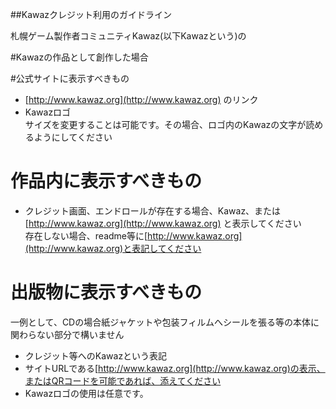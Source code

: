 ##Kawazクレジット利用のガイドライン

札幌ゲーム製作者コミュニティKawaz(以下Kawazという)の


#Kawazの作品として創作した場合



#公式サイトに表示すべきもの

- [http://www.kawaz.org](http://www.kawaz.org) のリンク
- Kawazロゴ	
サイズを変更することは可能です。その場合、ロゴ内のKawazの文字が読めるようにしてください

# 作品内に表示すべきもの

- クレジット画面、エンドロールが存在する場合、Kawaz、または
[http://www.kawaz.org](http://www.kawaz.org)
と表示してください	
存在しない場合、readme等に[http://www.kawaz.org](http://www.kawaz.org)と表記してください

# 出版物に表示すべきもの
一例として、CDの場合紙ジャケットや包装フィルムへシールを張る等の本体に関わらない部分で構いません

- クレジット等へのKawazという表記	
- サイトURLである[http://www.kawaz.org](http://www.kawaz.org)の表示、またはQRコードを可能であれば、添えてください
- Kawazロゴの使用は任意です。

